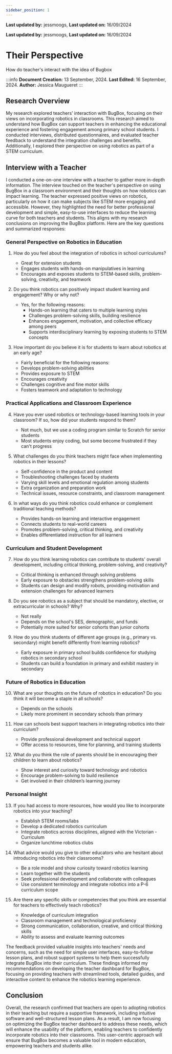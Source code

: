 ```yaml
---
sidebar_position: 1
---
```


**Last updated by:** jessmoogs, **Last updated on:** 16/09/2024


**Last updated by:** jessmoogs, **Last updated on:** 16/09/2024


# Their Perspective

How do teacher's interact with the idea of Bugbox

:::info
**Document Creation:** 13 September, 2024. **Last Edited:** 16 September, 2024. **Author:** Jessica Maugueret
:::

## Research Overview
My research explored teachers’ interaction with BugBox, focusing on their views on incorporating robotics in classrooms. This research aimed to understand how BugBox can support teachers in enhancing the educational experience and fostering engagement among primary school students. I conducted interviews, distributed questionnaires, and evaluated teacher feedback to understand the integration challenges and benefits. Additionally, I explored their perspective on using robotics as part of a STEM curriculum.

## Interview with a Teacher
I conducted a one-on-one interview with a teacher to gather more in-depth information. The interview touched on the teacher's perspective on using BugBox in a classroom environment and their thoughts on how robotics can impact learning. The teacher expressed positive views on robotics, particularly on how it can make subjects like STEM more engaging and accessible. However, they highlighted the need for better professional development and simple, easy-to-use interfaces to reduce the learning curve for both teachers and students. This aligns with my research conclusions on improving the BugBox platform.
Here are the key questions and summarized responses:

### General Perspective on Robotics in Education

1. How do you feel about the integration of robotics in school curriculums?
    - Great for extension students
    - Engages students with hands-on manipulatives in learning
    - Encourages and exposes students to STEM-based skills, problem-solving, creativity, and teamwork

2. Do you think robotics can positively impact student learning and engagement? Why or why not?
    - Yes, for the following reasons:
        - Hands-on learning that caters to multiple learning styles
        - Challenges problem-solving skills, building resilience
        - Enhances engagement, motivation, and collective efficacy among peers
        - Supports interdisciplinary learning by exposing students to STEM concepts

3. How important do you believe it is for students to learn about robotics at an early age?
    - Fairly beneficial for the following reasons:
    - Develops problem-solving abilities
    - Provides exposure to STEM
    - Encourages creativity
    - Challenges cognitive and fine motor skills
    - Fosters teamwork and adaptation to technology 

### Practical Applications and Classroom Experience
4. Have you ever used robotics or technology-based learning tools in your classroom? If so, how did your students respond to them?
    - Not much, but we use a coding program similar to Scratch for senior students
    - Most students enjoy coding, but some become frustrated if they can't progress

5. What challenges do you think teachers might face when implementing robotics in their lessons?
    - Self-confidence in the product and content
    - Troubleshooting challenges faced by students
    - Varying skill levels and emotional regulation among students
    - Extra organization and preparation work
    - Technical issues, resource constraints, and classroom management

6. In what ways do you think robotics could enhance or complement traditional teaching methods?
    - Provides hands-on learning and interactive engagement
    - Connects students to real-world careers
    - Promotes problem-solving, critical thinking, and creativity
    - Enables differentiated instruction for all learners

### Curriculum and Student Development
7. How do you think learning robotics can contribute to students' overall development, including critical thinking, problem-solving, and creativity?
    - Critical thinking is enhanced through solving problems
    - Early exposure to obstacles strengthens problem-solving skills
    - Students can design and modify robots, providing motivation and extension challenges for advanced learners

8. Do you see robotics as a subject that should be mandatory, elective, or extracurricular in schools? Why?
    - Not really
    - Depends on the school's SES, demographic, and funds
    - Potentially more suited for senior cohorts than junior cohorts

9. How do you think students of different age groups (e.g., primary vs. secondary) might benefit differently from learning robotics?
    - Early exposure in primary school builds confidence for studying robotics in secondary school
    - Students can build a foundation in primary and exhibit mastery in secondary

### Future of Robotics in Education
10. What are your thoughts on the future of robotics in education? Do you think it will become a staple in all schools?
    - Depends on the schools
    - Likely more prominent in secondary schools than primary

11. How can schools best support teachers in integrating robotics into their curriculum?
    - Provide professional development and technical support
    - Offer access to resources, time for planning, and training students

12. What do you think the role of parents should be in encouraging their children to learn about robotics?
    - Show interest and curiosity toward technology and robotics
    - Encourage problem-solving to build resilience
    - Get involved in their children’s learning journey

### Personal Insight
13. If you had access to more resources, how would you like to incorporate robotics into your teaching?
    - Establish STEM rooms/labs
    - Develop a dedicated robotics curriculum
    - Integrate robotics across disciplines, aligned with the Victorian - Curriculum
    - Organize lunchtime robotics clubs

14. What advice would you give to other educators who are hesitant about introducing robotics into their classrooms?
    - Be a role model and show curiosity toward robotics learning
    - Learn together with the students
    - Seek professional development and collaborate with colleagues
    - Use consistent terminology and integrate robotics into a P-6 curriculum scope

15. Are there any specific skills or competencies that you think are essential for teachers to effectively teach robotics?
    - Knowledge of curriculum integration
    - Classroom management and technological proficiency
    - Strong communication, collaboration, creative, and critical thinking skills
    - Ability to assess and evaluate learning outcomes

The feedback provided valuable insights into teachers' needs and concerns, such as the need for simple user interfaces, easy-to-follow lesson plans, and robust support systems to help them successfully integrate BugBox into their curriculum. These findings informed my recommendations on developing the teacher dashboard for BugBox, focusing on providing teachers with streamlined tools, detailed guides, and interactive content to enhance the robotics learning experience.

## Conclusion
Overall, the research confirmed that teachers are open to adopting robotics in their teaching but require a supportive framework, including intuitive software and well-structured lesson plans. As a result, I am now focusing on optimizing the BugBox teacher dashboard to address these needs, which will enhance the usability of the platform, enabling teachers to confidently incorporate robotics into their classrooms. This user-centric approach will ensure that BugBox becomes a valuable tool in modern education, empowering teachers and students alike.
